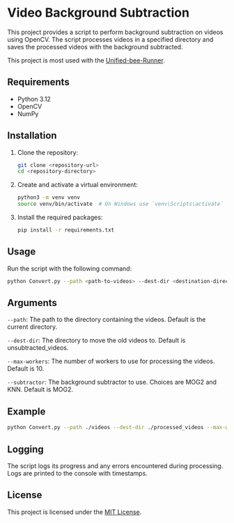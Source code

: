 # Video Background Subtraction

This project provides a script to perform background subtraction on videos using OpenCV. The script processes videos in a specified directory and saves the processed videos with the background subtracted.

This project is most used with the [Unified-bee-Runner](https://github.com/Elias2660/Unified-bee-Runner).

## Requirements
 
- Python 3.12
- OpenCV
- NumPy

## Installation

1. Clone the repository:

   ```sh
   git clone <repository-url>
   cd <repository-directory>
   ```

2. Create and activate a virtual environment:

   ```sh
   python3 -m venv venv
   source venv/bin/activate  # On Windows use `venv\Scripts\activate`
   ```

3. Install the required packages:
   ```sh
   pip install -r requirements.txt
   ```

## Usage

Run the script with the following command:

```sh
python Convert.py --path <path-to-videos> --dest-dir <destination-directory> --max-workers <number-of-workers> --subtractor <subtractor-type>
```

## Arguments

`--path`: The path to the directory containing the videos. Default is the current directory. 

`--dest-dir`: The directory to move the old videos to. Default is unsubtracted_videos. 

`--max-workers`: The number of workers to use for processing the videos. Default is 10. 

`--subtractor`: The background subtractor to use. Choices are MOG2 and KNN. Default is MOG2.

## Example

```sh
python Convert.py --path ./videos --dest-dir ./processed_videos --max-workers 5 --subtractor KNN
```

## Logging

The script logs its progress and any errors encountered during processing. Logs are printed to the console with timestamps.

## License

This project is licensed under the [MIT License](LICENSE).

